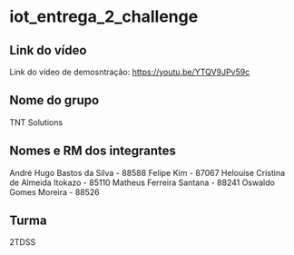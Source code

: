 # iot_entrega_2_challenge

## Link do vídeo
Link do vídeo de demosntração: https://youtu.be/YTQV9JPv59c

## Nome do grupo 
TNT Solutions

## Nomes e RM dos integrantes
André Hugo Bastos da Silva - 88588
Felipe Kim - 87067
Helouíse Cristina de Almeida Itokazo - 85110
Matheus Ferreira Santana - 88241
Oswaldo Gomes Moreira - 88526

## Turma
2TDSS
